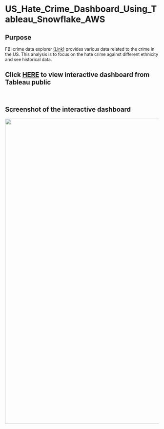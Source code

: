 # US_Hate_Crime_Dashboard_Using_Tableau_Snowflake_AWS

## Purpose

FBI crime data explorer [(Link)](https://crime-data-explorer.fr.cloud.gov/pages/home) provides various data related to the crime in the US. This analysis is to focus on the hate crime against different ethnicity and see historical data.
<br>

## Click [HERE](https://public.tableau.com/views/hate_crime_tableau_workbook/Dashboard1?:language=en-US&:display_count=n&:origin=viz_share_link) to view interactive dashboard from Tableau public
<br>

## Screenshot of the interactive dashboard

<img src="https://github.com/brandon-park/Snowflake_Tableau_Hate_Crime_Dashboard/blob/main/dashboard_demo.gif?raw=true" width="1000">
